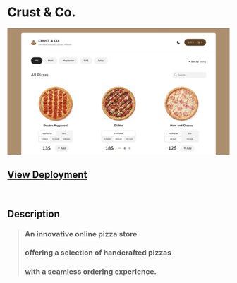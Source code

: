 # Crust & Co.

![Website Preview](/public/assets/crust&co-work.webp)

## [View Deployment](https://crustco.netlify.app/)

<br/>

## Description

> ### An innovative online pizza store 
> ### offering a selection of handcrafted pizzas
> ### with a seamless ordering experience.
